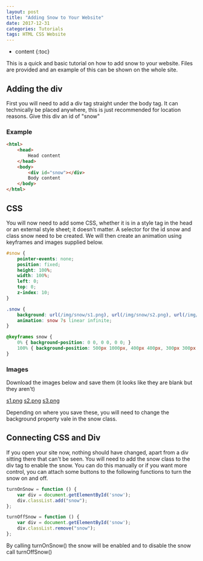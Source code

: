 ```yaml
---
layout: post
title: "Adding Snow to Your Website"
date: 2017-12-31
categories: Tutorials
tags: HTML CSS Website
---
```


* content
{:toc}

This is a quick and basic tutorial on how to add snow to your website. Files are provided and an example of this can be shown on the whole site.

<!-- more -->

## Adding the div
First you will need to add a div tag straight under the body tag. It can technically be placed anywhere, this is just recommended for location reasons. Give this div an id of "snow"

### Example
```html
<html>
    <head>
        Head content
    </head>
    <body>
        <div id="snow"></div>
        Body content
    </body>
</html>

```

## CSS
You will now need to add some CSS, whether it is in a style tag in the head or an external style sheet; it doesn't matter. A selector for the id snow and class snow need to be created. We will then create an animation using keyframes and images supplied below.

```css
#snow {
    pointer-events: none;
    position: fixed;
    height: 100%;
    width: 100%;
    left: 0;
    top: 0;
    z-index: 10;
}

.snow {
    background: url(/img/snow/s1.png), url(/img/snow/s2.png), url(/img/snow/s3.png);
    animation: snow 7s linear infinite;
}

@keyframes snow {
    0% { background-position: 0 0, 0 0, 0 0; }
    100% { background-position: 500px 1000px, 400px 400px, 300px 300px; }
}

```

### Images
Download the images below and save them (it looks like they are blank but they aren't)

[s1.png](/images/adding-snow-to-your-website/s1.png)
[s2.png](/images/adding-snow-to-your-website/s2.png)
[s3.png](/images/adding-snow-to-your-website/s3.png)

Depending on where you save these, you will need to change the background property vale in the snow class.

## Connecting CSS and Div
If you open your site now, nothing should have changed, apart from a div sitting there that can't be seen. You will need to add the snow class to the div tag to enable the snow. You can do this manually or if you want more control, you can attach some buttons to the following functions to turn the snow on and off.

```javascript
turnOnSnow = function () {
    var div = document.getElementById('snow');
    div.classList.add("snow");
};

turnOffSnow = function () {
    var div = document.getElementById('snow');
    div.classList.remove("snow");
};

```

By calling turnOnSnow() the snow will be enabled and to disable the snow call turnOffSnow()
